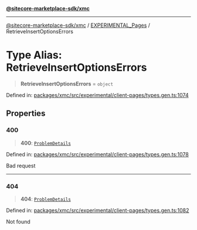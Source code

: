 [**@sitecore-marketplace-sdk/xmc**](../../../../README.md)

***

[@sitecore-marketplace-sdk/xmc](../../../../README.md) / [EXPERIMENTAL\_Pages](../README.md) / RetrieveInsertOptionsErrors

# Type Alias: RetrieveInsertOptionsErrors

> **RetrieveInsertOptionsErrors** = `object`

Defined in: [packages/xmc/src/experimental/client-pages/types.gen.ts:1074](https://github.com/Sitecore/marketplace-sdk/blob/main/packages/xmc/src/experimental/client-pages/types.gen.ts#L1074)

## Properties

### 400

> **400**: [`ProblemDetails`](ProblemDetails.md)

Defined in: [packages/xmc/src/experimental/client-pages/types.gen.ts:1078](https://github.com/Sitecore/marketplace-sdk/blob/main/packages/xmc/src/experimental/client-pages/types.gen.ts#L1078)

Bad request

***

### 404

> **404**: [`ProblemDetails`](ProblemDetails.md)

Defined in: [packages/xmc/src/experimental/client-pages/types.gen.ts:1082](https://github.com/Sitecore/marketplace-sdk/blob/main/packages/xmc/src/experimental/client-pages/types.gen.ts#L1082)

Not found
